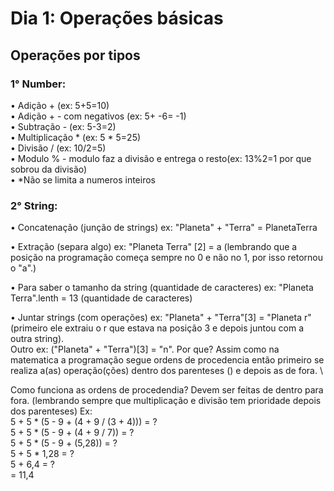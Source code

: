 # Dia 1: Operações básicas

## Operações por tipos

### 1° Number:

• Adição + (ex: 5+5=10) \
• Adição + - com negativos (ex: 5+ -6= -1) \
• Subtração - (ex: 5-3=2) \
• Multiplicação * (ex: 5 * 5=25) \
• Divisão / (ex: 10/2=5) \
• Modulo % - modulo faz a divisão e entrega o resto(ex: 13%2=1 por que sobrou da divisão) \
• \*Não se limita a numeros inteiros

### 2° String:

• Concatenação (junção de strings) ex: "Planeta" + "Terra" = PlanetaTerra

• Extração (separa algo) ex: "Planeta Terra" [2] = a (lembrando que a posição na programação começa sempre no 0 e não no 1, por isso retornou o "a".)

• Para saber o tamanho da string (quantidade de caracteres) ex: "Planeta Terra".lenth = 13 (quantidade de caracteres)

• Juntar strings (com operações) ex: "Planeta" + "Terra"[3] = "Planeta r" (primeiro ele extraiu o r que estava na posição 3 e depois juntou com a outra string). \
Outro ex: ("Planeta" + "Terra")[3] = "n". Por que? Assim como na matematica a programação segue ordens de procedencia então primeiro se realiza a(as) operação(ções) dentro dos parenteses () e depois as de fora. \

Como funciona as ordens de procedendia? Devem ser feitas de dentro para fora. (lembrando sempre que multiplicação e divisão tem prioridade depois dos parenteses) Ex: \
5 + 5 * (5 - 9 + (4 + 9 / (3 + 4))) = ? \
5 + 5 * (5 - 9 + (4 + 9 / 7)) = ? \
5 + 5 * (5 - 9 + (5,28)) = ? \
5 + 5 * 1,28 = ? \
5 + 6,4 = ? \
= 11,4
